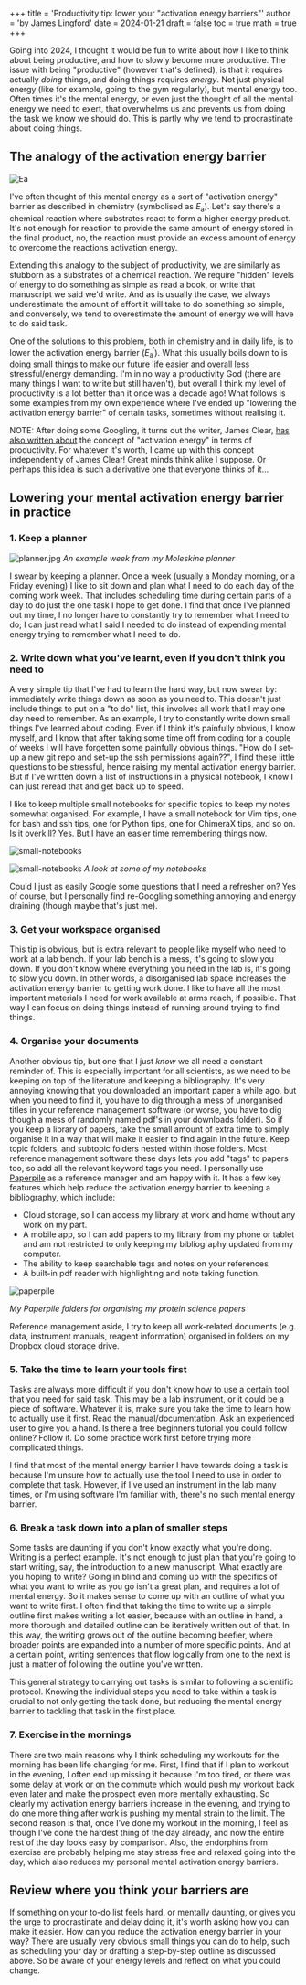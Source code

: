 +++
title = 'Productivity tip: lower your "activation energy barriers"'
author = 'by James Lingford'
date = 2024-01-21
draft = false
toc = true
math = true
+++

Going into 2024, I thought it would be fun to write about how I like to think about being productive, and how to slowly become more productive.
The issue with being "productive" (however that's defined), is that it requires actually *doing* things, and doing things requires *energy*.
Not just physical energy (like for example, going to the gym regularly), but mental energy too.
Often times it's the mental energy, or even just the thought of all the mental energy we need to exert, that overwhelms us and prevents us from doing the task we know we should do.
This is partly why we tend to procrastinate about doing things. 

## The analogy of the activation energy barrier

![Ea](/images/productivity/Ea.jpg)

I've often thought of this mental energy as a sort of "activation energy" barrier as described in chemistry (symbolised as *E*<sub>a</sub>).
Let's say there's a chemical reaction where substrates react to form a higher energy product.
It's not enough for reaction to provide the same amount of energy stored in the final product, no,
the reaction must provide an excess amount of energy to overcome the reactions activation energy.

Extending this analogy to the subject of productivity, we are similarly as stubborn as a substrates of a chemical reaction.
We require "hidden" levels of energy to do something as simple as read a book, or write that manuscript we said we'd write.
And as is usually the case, we always underestimate the amount of effort it will take to do something so simple, and conversely,
we tend to overestimate the amount of energy we will have to do said task.

One of the solutions to this problem, both in chemistry and in daily life, is to lower the activation energy barrier (*E*<sub>a</sub><sup>$\prime$</sup>).
What this usually boils down to is doing small things to make our future life easier and overall less stressful/energy demanding.
I'm in no way a productivity God (there are many things I want to write but still haven't),
but overall I think my level of productivity is a lot better than it once was a decade ago!
What follows is some examples from my own experience where I've ended up "lowering the activation energy barrier" of certain tasks,
sometimes without realising it.

NOTE: After doing some Googling, it turns out the writer, James Clear, [has also written about](https://jamesclear.com/chemistry-habits) the concept of "activation energy" in terms of productivity. For whatever it's worth, I came up with this concept independently of James Clear! Great minds think alike I suppose. Or perhaps this idea is such a derivative one that everyone thinks of it...

## Lowering your mental activation energy barrier in practice

### 1. Keep a planner

![planner.jpg](/images/productivity/planner.jpg)
*An example week from my Moleskine planner*

I swear by keeping a planner. Once a week (usually a Monday morning, or a Friday evening) I like to sit down and plan what I need to do each day of the coming work week. 
That includes scheduling time during certain parts of a day to do just the one task I hope to get done.
I find that once I've planned out my time, I no longer have to constantly try to remember what I need to do;
I can just read what I said I needed to do instead of expending mental energy trying to remember what I need to do.

### 2. Write down what you've learnt, even if you don't think you need to

A very simple tip that I've had to learn the hard way, but now swear by: immediately write things down as soon as you need to.
This doesn't just include things to put on a "to do" list, this involves all work that I may one day need to remember.
As an example, I try to constantly write down small things I've learned about coding. 
Even if I think it's painfully obvious, I know myself, and I know that after taking some time off from coding for a couple of weeks I will have forgetten some painfully obvious things.
"How do I set-up a new git repo and set-up the ssh permissions again??", 
I find these little questions to be stressful, hence raising my mental activation energy barrier.
But if I've written down a list of instructions in a physical notebook, I know I can just reread that and get back up to speed.

I like to keep multiple small notebooks for specific topics to keep my notes somewhat organised.
For example, I have a small notebook for Vim tips, one for bash and ssh tips, one for Python tips, one for ChimeraX tips, and so on.
Is it overkill? Yes.
But I have an easier time remembering things now.

![small-notebooks](/images/productivity/small-notebooks.jpg)

![small-notebooks](/images/productivity/small-notebooks2.jpg)
*A look at some of my notebooks*

Could I just as easily Google some questions that I need a refresher on?
Yes of course, but I personally find re-Googling something annoying and energy draining (though maybe that's just me).

### 3. Get your workspace organised

This tip is obvious, but is extra relevant to people like myself who need to work at a lab bench.
If your lab bench is a mess, it's going to slow you down.
If you don't know where everything you need in the lab is, it's going to slow you down.
In other words, a disorganised lab space increases the activation energy barrier to getting work done.
I like to have all the most important materials I need for work available at arms reach, if possible.
That way I can focus on doing things instead of running around trying to find things.

### 4. Organise your documents

Another obvious tip, but one that I just *know* we all need a constant reminder of.
This is especially important for all scientists, as we need to be keeping on top of the literature and keeping a bibliography.
It's very annoying knowing that you downloaded an important paper a while ago,
but when you need to find it, you have to dig through a mess of unorganised titles in your reference management software
(or worse, you have to dig though a mess of randomly named pdf's in your downloads folder).
So if you keep a library of papers, take the small amount of extra time to simply organise it in a way that will make it easier to find again in the future.
Keep topic folders, and subtopic folders nested within those folders. 
Most reference management software these days lets you add "tags" to papers too, so add all the relevant keyword tags you need.
I personally use [Paperpile](https://paperpile.com/) as a reference manager and am happy with it.
It has a few key features which help reduce the activation energy barrier to keeping a bibliography, which include:

* Cloud storage, so I can access my library at work and home without any work on my part.
* A mobile app, so I can add papers to my library from my phone or tablet and am not restricted to only keeping my bibliography updated from my computer.
* The ability to keep searchable tags and notes on your references
* A built-in pdf reader with highlighting and note taking function.

![paperpile](/images/productivity/paperpile.jpg)

*My Paperpile folders for organising my protein science papers*

Reference management aside, I try to keep all work-related documents (e.g. data, instrument manuals, reagent information)
organised in folders on my Dropbox cloud storage drive.

### 5. Take the time to learn your tools first

Tasks are always more difficult if you don't know how to use a certain tool that you need for said task.
This may be a lab instrument, or it could be a piece of software.
Whatever it is, make sure you take the time to learn how to actually use it first.
Read the manual/documentation.
Ask an experienced user to give you a hand.
Is there a free beginners tutorial you could follow online? Follow it.
Do some practice work first before trying more complicated things.

I find that most of the mental energy barrier I have towards doing a task is because I'm unsure how to actually use the tool I need to use in order to complete that task.
However, if I've used an instrument in the lab many times, or I'm using software I'm familiar with, there's no such mental energy barrier.

### 6. Break a task down into a plan of smaller steps

Some tasks are daunting if you don't know exactly what you're doing.
Writing is a perfect example.
It's not enough to just plan that you're going to start writing, say, the introduction to a new manuscript.
What exactly are you hoping to write?
Going in blind and coming up with the specifics of what you want to write as you go isn't a great plan, 
and requires a lot of mental energy.
So it makes sense to come up with an outline of what you want to write first.
I often find that taking the time to write up a simple outline first makes writing a lot easier,
because with an outline in hand, a more thorough and detailed outline can be iteratively written out of that.
In this way, the writing grows out of the outline becoming beefier, where broader points are expanded into a number of more specific points.
And at a certain point, writing sentences that flow logically from one to the next is just a matter of following the outline you've written.

This general strategy to carrying out tasks is similar to following a scientific protocol.
Knowing the individual steps you need to take within a task is crucial to not only getting the task done,
but reducing the mental energy barrier to tackling that task in the first place.

### 7. Exercise in the mornings

There are two main reasons why I think scheduling my workouts for the morning has been life changing for me.
First, I find that if I plan to workout in the evening, I often end up missing it because I'm too tired,
or there was some delay at work or on the commute which would push my workout back even later and make the prospect even more mentally exhausting.
So clearly my activation energy barriers increase in the evening, and trying to do one more thing after work is pushing my mental strain to the limit.
The second reason is that, once I've done my workout in the morning, I feel as though I've done the hardest thing of the day already,
and now the entire rest of the day looks easy by comparison.
Also, the endorphins from exercise are probably helping me stay stress free and relaxed going into the day,
which also reduces my personal mental activation energy barriers.

## Review where you think your barriers are

If something on your to-do list feels hard, or mentally daunting, or gives you the urge to procrastinate and delay doing it,
it's worth asking how you can make it easier.
How can you reduce the activation energy barrier in your way?
There are usually very obvious small things you can do to help, such as scheduling your day or drafting a step-by-step outline as discussed above.
So be aware of your energy levels and reflect on what you could change.


